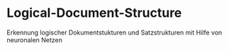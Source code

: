 # Logical-Document-Structure
Erkennung logischer Dokumentstukturen und Satzstrukturen mit Hilfe von neuronalen Netzen
